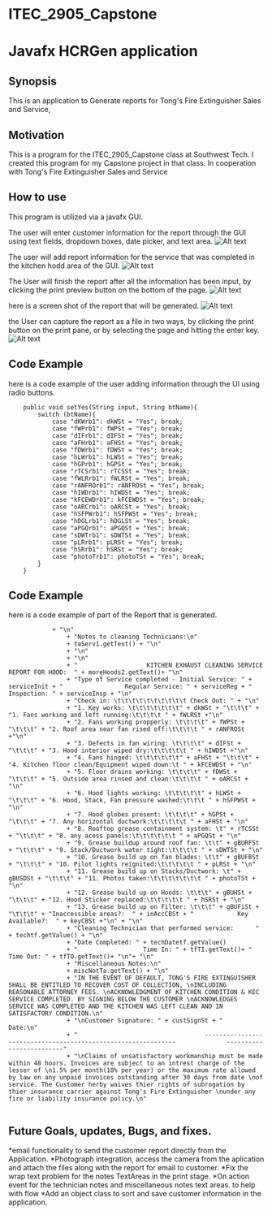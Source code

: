 # ITEC_2905_Capstone

# **Javafx HCRGen application**

## Synopsis
This is an application to Generate reports for Tong's Fire Extinguisher Sales and Service, 

## Motivation
This is a program for the ITEC_2905_Capstone class at Southwest Tech. 
I created this program for my Capstone project in that class. In cooperation with Tong's Fire Extinguisher Sales and Service

## How to use
This program is utilized via a javafx GUI.

The user will enter customer information for the report through the GUI using text fields, dropdown boxes, date picker, and text area.
![Alt text](https://github.com/JasonW77/ITEC_2905_Capstone/blob/master/screens/topscreen.png)

The user will add report information for the service that was completed in the kitchen hodd area of the GUI.
![Alt text](https://github.com/JasonW77/ITEC_2905_Capstone/blob/master/screens/KitchenScreen.png)

The User will finish the report after all the information has been input, by clicking the print preview button on the bottom of the page.
![Alt text](https://github.com/JasonW77/ITEC_2905_Capstone/blob/master/screens/Bottomscreen.png)

here is a screen shot of the report that will be generated.
![Alt text](https://github.com/JasonW77/ITEC_2905_Capstone/blob/master/screens/reportscreen.png)

the User can capture the report as a file in two ways, by clicking the print button on the print pane, or by selecting the page and hitting the enter key.
![Alt text](https://github.com/JasonW77/ITEC_2905_Capstone/blob/master/screens/printscreen.png)

## Code Example
here is a code example of the user adding information through the UI using radio buttons.
```
	public void setYes(String input, String btName){
		switch (btName){
			case "dKWrb1": dkWSt = "Yes"; break;
			case "fWPrb1": fWPSt = "Yes"; break;
			case "dIFrb1": dIFSt = "Yes"; break;
			case "aFHrb1": aFHSt = "Yes"; break;
			case "fDWrb1": fDWSt = "Yes"; break;
			case "hLWrb1": hLWSt = "Yes"; break;
			case "hGPrb1": hGPSt = "Yes"; break;
			case "rTCSrb1": rTCSSt = "Yes"; break;
			case "fWLRrb1": fWLRSt = "Yes"; break;
			case "rANFROrb1": rANFROSt = "Yes"; break;
			case "hIWDrb1": hIWDSt = "Yes"; break;
			case "kFCEWDrb1": kFCEWDSt = "Yes"; break;
			case "oARCrb1": oARCSt = "Yes"; break;
			case "hSFPWrb1": hSFPWSt = "Yes"; break;
			case "hDGLrb1": hDGLSt = "Yes"; break;
			case "aPGQrb1": aPGQSt = "Yes"; break;
			case "sDWTrb1": sDWTSt = "Yes"; break;
			case "pLRrb1": pLRSt = "Yes"; break;
			case "hSRrb1": hSRSt = "Yes"; break;
			case "photoTrb1": photoTSt = "Yes"; break;
		}
	}

```
## Code Example
here is a code example of part of the Report that is generated.

```
			+ "\n"
				+ "Notes to cleaning Technicians:\n"
				+ taServ1.getText() + "\n"
				+ "\n"
				+ "\n"
				+ "                   KITCHEN EXHAUST CLEANING SERVICE REPORT FOR HOOD:  " + moreHoods2.getText()+ "\n"
				+ "Type of Service completed - Initial Service: " + serviceInit + "                 Regular Service: " + serviceReg + "                Inspection: " + serviceInsp + "\n"
				+ "Check in: \t\t\t\t\t\t\t\t\t\t Check Out: " + "\n"
				+ "1. Key works: \t\t\t\t\t\t\t" + dkWSt + "\t\t\t" + "1. Fans working and left running:\t\t\t\t " + fWLRSt +"\n"
				+ "2. Fans working propperly: \t\t\t\t" + fWPSt + "\t\t\t" + "2. Roof area near fan rised off:\t\t\t\t " + rANFROSt +"\n"
				+ "3. Defects in fan wiring: \t\t\t\t" + dIFSt + "\t\t\t" + "3. Hood interior wiped dry:\t\t\t\t\t " + hIWDSt +"\n"
				+ "4. Fans hinged: \t\t\t\t\t\t" + aFHSt + "\t\t\t" + "4. Kitchen floor clean/Equipment wiped down:\t " + kFCEWDSt + "\n"
				+ "5. Floor drains working: \t\t\t\t" + fDWSt + "\t\t\t" + "5. Outside area rinsed and clean:\t\t\t\t " + oARCSt + "\n"
				+ "6. Hood lights working: \t\t\t\t\t" + hLWSt + "\t\t\t" + "6. Hood, Stack, Fan pressure washed:\t\t\t " + hSFPWSt + "\n"
				+ "7. Hood globes present: \t\t\t\t" + hGPSt + "\t\t\t" + "7. Any horizontal ductwork:\t\t\t\t\t " + aFHSt + "\n"
				+ "8. Rooftop grease containment system: \t" + rTCSSt + "\t\t\t" + "8. any acess panels:\t\t\t\t\t\t " + aPGQSt + "\n"
				+ "9. Grease buildup around roof fan: \t\t" + gBURFSt + "\t\t\t" + "9. Stack/Ductwork water tight:\t\t\t\t " + sDWTSt + "\n"
				+ "10. Grease build up on fan blades: \t\t" + gBUFBSt + "\t\t\t" + "10. Pilot lights reignited:\t\t\t\t\t " + pLRSt + "\n"
				+ "11. Grease build up on Stacks/Ductwork: \t" + gBUSDSt + "\t\t\t" + "11. Photos taken:\t\t\t\t\t\t\t " + photoTSt + "\n"
				+ "12. Grease build up on Hoods: \t\t\t" + gBUHSt + "\t\t\t" + "12. Hood Sticker replaced:\t\t\t\t\t " + hSRSt + "\n"
				+ "13. Grease build up on Filter: \t\t\t" + gBUFiSt + "\t\t\t" + "Inaccessible areas?:  " + inAccCBSt + "            Key Available?:  " + keyCBSt +"\n" + "\n"
				+ "Cleaning Technician that performed service:      " + techtf.getValue() + "\n"
				+ "Date Completed: " + techDatetf.getValue() 
				+ "                  Time In: " + tfTI.getText()+ "                  Time Out: " + tfTO.getText()+ "\n"+ "\n"
				+ "Miscellaneous Notes:\n"
				+ miscNotTa.getText() + "\n"
				+ "IN THE EVENT OF DEFAULT, TONG'S FIRE EXTINGUISHER SHALL BE ENTITLED TO RECOVER COST OF COLLECTION, \nINCLUDING REASONABLE ATTORNEY FEES. \nACKNOWLEDGMENT OF KITCHEN CONDITION & KEC SERVICE COMPLETED. BY SIGNING BELOW THE CUSTOMER \nACKNOWLEDGES SERVICE WAS COMPLETED AND THE KITCHEN WAS LEFT CLEAN AND IN SATISFACTORY CONDITION.\n"
				+ "\nCustomer Signature: " + custSignSt + "                                                                                                         Date:\n"
				+ "                                   --------------------------------------------------------------              -------------------------"  
				+ "\nClaims of unsatisfactory workmanship must be made within 48 hours. Invoices are subject to an intrest charge of the lesser of \n1.5% per month(18% per year) or the maximum rate allowed by law on any unpaid invoices outstanding after 30 days from date \nof service. The Customer herby waives thier rights of subrogation by thier insurance carrier against Tong's Fire Extinguisher \nunder any fire or liability insurance policy.\n"
				
```

## Future Goals, updates, Bugs, and fixes.
*email functionality to send the customer report directly from the Application.
*Photograph integration, access the camera from the aplication and attach the files along with the report for email to customer.
*Fix the wrap text problem for the notes TextAreas in the print stage.
*On action event for the technician notes and miscellaneous notes text areas. to help with flow
*Add an object class to sort and save customer information in the application.
